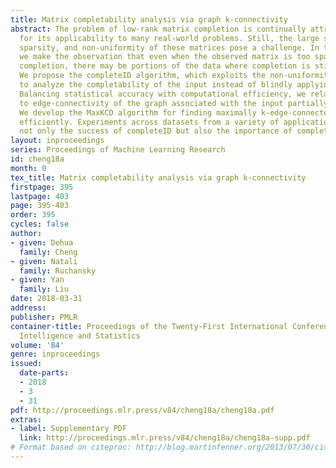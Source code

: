```yaml
---
title: Matrix completability analysis via graph k-connectivity
abstract: The problem of low-rank matrix completion is continually attracting attention
  for its applicability to many real-world problems. Still, the large size, extreme
  sparsity, and non-uniformity of these matrices pose a challenge. In this paper,
  we make the observation that even when the observed matrix is too sparse for accurate
  completion, there may be portions of the data where completion is still possible.
  We propose the completeID algorithm, which exploits the non-uniformity of the observation,
  to analyze the completability of the input instead of blindly applying completion.
  Balancing statistical accuracy with computational efficiency, we relate completability
  to edge-connectivity of the graph associated with the input partially-observed matrix.
  We develop the MaxKCD algorithm for finding maximally k-edge-connected components
  efficiently. Experiments across datasets from a variety of applications demonstrate
  not only the success of completeID but also the importance of completability analysis.
layout: inproceedings
series: Proceedings of Machine Learning Research
id: cheng18a
month: 0
tex_title: Matrix completability analysis via graph k-connectivity
firstpage: 395
lastpage: 403
page: 395-403
order: 395
cycles: false
author:
- given: Dehua
  family: Cheng
- given: Natali
  family: Ruchansky
- given: Yan
  family: Liu
date: 2018-03-31
address: 
publisher: PMLR
container-title: Proceedings of the Twenty-First International Conference on Artificial
  Intelligence and Statistics
volume: '84'
genre: inproceedings
issued:
  date-parts:
  - 2018
  - 3
  - 31
pdf: http://proceedings.mlr.press/v84/cheng18a/cheng18a.pdf
extras:
- label: Supplementary PDF
  link: http://proceedings.mlr.press/v84/cheng18a/cheng18a-supp.pdf
# Format based on citeproc: http://blog.martinfenner.org/2013/07/30/citeproc-yaml-for-bibliographies/
---
```

